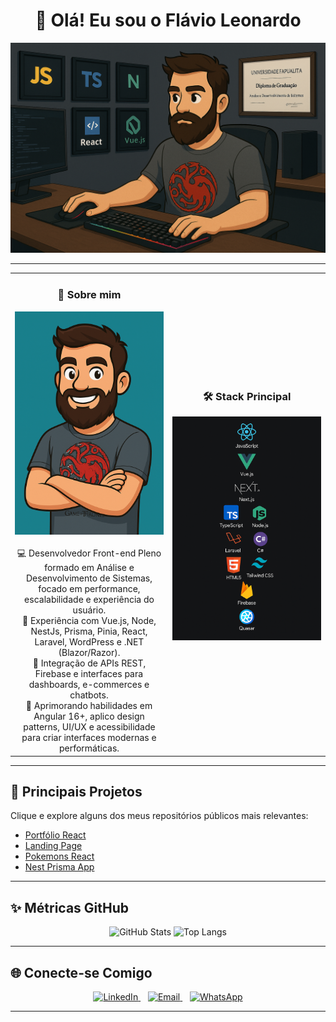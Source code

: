 <div align="center">

# 👋 Olá! Eu sou o Flávio Leonardo

<img src="https://github.com/LeonardoMachado30/LeonardoMachado30/blob/main/ChatGPT%20Image%201%20de%20jul.%20de%202025%2C%2008_52_10.png" alt="Dev Avatar" heigth="50"/>

</div>

---

<div align="center">

<table>
  <tr>
    <td align="center" width="50%">
      <h3>🚀 Sobre mim</h3>
      <img src="https://github.com/LeonardoMachado30/LeonardoMachado30/blob/main/ChatGPT%20Image%201%20de%20jul.%20de%202025%2C%2016_31_41.png" /><br><br>
      💻 Desenvolvedor Front-end Pleno formado em Análise e Desenvolvimento de Sistemas, focado em performance, escalabilidade e experiência do usuário.<br>
      🧩 Experiência com Vue.js, Node, NestJs, Prisma, Pinia, React, Laravel, WordPress e .NET (Blazor/Razor).<br>
      🔗 Integração de APIs REST, Firebase e interfaces para dashboards, e-commerces e chatbots.<br>
      🚀 Aprimorando habilidades em Angular 16+, aplico design patterns, UI/UX e acessibilidade para criar interfaces modernas e performáticas.
    </td>
    <td align="center" width="50%">
      <h3>🛠️ Stack Principal</h3>
      <img src="https://github.com/LeonardoMachado30/LeonardoMachado30/blob/main/ChatGPT%20Image%201%20de%20jul.%20de%202025%2C%2008_07_25.png" /><br><br>
    </td>
  </tr>
</table>

</div>

---

## 📌 **Principais Projetos**
Clique e explore alguns dos meus repositórios públicos mais relevantes:

- [Portfólio React](https://github.com/LeonardoMachado30/React__app__portifolio)
- [Landing Page](https://github.com/LeonardoMachado30/landing-page)
- [Pokemons React](https://github.com/LeonardoMachado30/Pokemons-React)
- [Nest Prisma App](https://github.com/LeonardoMachado30/nest-prisma-app)

---

## ✨ **Métricas GitHub**

<p align="center">
  <img src="https://github-readme-stats.vercel.app/api?username=LeonardoMachado30&show_icons=true&theme=radical&title_color=ffd700&hide=issues&locale=pt-br" alt="GitHub Stats" height="150"/>
  <img src="https://github-readme-stats.vercel.app/api/top-langs/?username=LeonardoMachado30&layout=compact&theme=radical&title_color=ffd700&locale=pt-br" alt="Top Langs" height="150"/>
</p>

---

## 🌐 **Conecte-se Comigo**

<p align="center">
  <a href="https://www.linkedin.com/in/leo-front-end/" target="_blank">
    <img src="https://cdn-icons-png.flaticon.com/512/174/174857.png" width="30" alt="LinkedIn"/>
  </a>
  &nbsp;&nbsp;
  <a href="mailto:flmp.leonardo@gmail.com" target="_blank">
    <img src="https://imagepng.org/wp-content/uploads/2018/03/gmail-cone-icon.png" width="30" alt="Email"/>
  </a>
  &nbsp;&nbsp;
  <a href="https://api.whatsapp.com/send?phone=5561981095126&text=Ol%C3%A1,%20gostaria%20de%20conversar%20com%20o%20Fl%C3%A1vio%20Leonardo,%20encontra-se?" target="_blank">
    <img src="https://th.bing.com/th/id/R.3db05f40f9bfbfa4818e5f841359ac18?rik=i9uCGc2yoCWfNA&riu=http%3a%2f%2fspeedyclearance.uk%2fwp-content%2fuploads%2f2018%2f04%2fwhatsapp-icon.png&ehk=%2fGSNSk4y8vLd2qCiosXRI0WSYOth7SLdJewCXSxpcmY%3d&risl=&pid=ImgRaw&r=0" width="30" alt="WhatsApp"/>
  </a>
</p>

---

